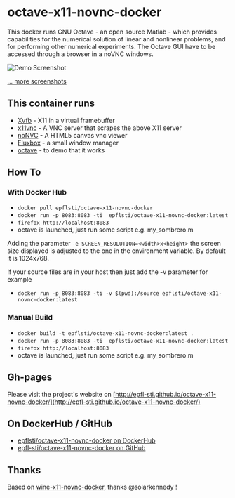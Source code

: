 # octave-x11-novnc-docker

This docker runs GNU Octave - an open source Matlab - which provides capabilities for the numerical solution of linear and nonlinear problems, and for performing other numerical experiments.
The Octave GUI have to be accessed through a browser in a noVNC windows.

![Demo Screenshot](http://epfl-sti.github.io/octave-x11-novnc-docker/images/lorenz.png)

[... more screenshots](http://epfl-sti.github.io/octave-x11-novnc-docker/#screenshots)

## This container runs

* [Xvfb](http://www.x.org/releases/X11R7.6/doc/man/man1/Xvfb.1.xhtml) - X11 in a virtual framebuffer
* [x11vnc](http://www.karlrunge.com/x11vnc/) - A VNC server that scrapes the above X11 server
* [noNVC](https://kanaka.github.io/noVNC/) - A HTML5 canvas vnc viewer
* [Fluxbox](http://www.fluxbox.org/) - a small window manager
* [octave](http://www.gnu.org/software/octave/) - to demo that it works

## How To

### With Docker Hub

* `docker pull epflsti/octave-x11-novnc-docker`
* `docker run -p 8083:8083 -ti  epflsti/octave-x11-novnc-docker:latest`
* `firefox http://localhost:8083`
* octave is launched, just run some script e.g. my_sombrero.m

Adding the parameter `-e SCREEN_RESOLUTION=<width>x<height>` the screen size displayed is adjusted to the one in the environment variable. By default it is 1024x768.

If your source files are in your host then just add the -v parameter for example
* `docker run -p 8083:8083 -ti -v $(pwd):/source epflsti/octave-x11-novnc-docker:latest`

### Manual Build

* `docker build -t epflsti/octave-x11-novnc-docker:latest .`
* `docker run -p 8083:8083 -ti  epflsti/octave-x11-novnc-docker:latest`
* `firefox http://localhost:8083`
* octave is launched, just run some script e.g. my_sombrero.m

## Gh-pages
Please visit the project's website on [http://epfl-sti.github.io/octave-x11-novnc-docker/](http://epfl-sti.github.io/octave-x11-novnc-docker/)

## On DockerHub / GitHub

* [epflsti/octave-x11-novnc-docker on DockerHub](https://registry.hub.docker.com/u/epflsti/octave-x11-novnc-docker/)
* [epfl-sti/octave-x11-novnc-docker on GitHub](https://github.com/epfl-sti/octave-x11-novnc-docker)

## Thanks
Based on [wine-x11-novnc-docker](https://github.com/solarkennedy/wine-x11-novnc-docker), thanks @solarkennedy !
